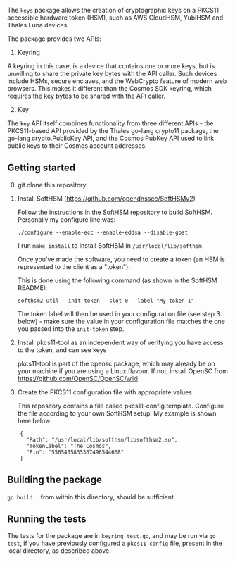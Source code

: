 The `keys` package allows the creation of cryptographic keys on a
PKCS11 accessible hardware token (HSM), such as AWS CloudHSM, YubiHSM
and Thales Luna devices. 

The package provides two APIs:

1. Keyring

A keyring in this case, is a device that contains one or more keys,
but is unwilling to share the private key bytes with the API
caller. Such devices include HSMs, secure enclaves, and the WebCrypto
feature of modern web browsers. This makes it different than the
Cosmos SDK keyring, which requires the key bytes to be shared with the
API caller.

2. Key

The `key` API itself combines functionality from three different
APIs - the PKCS11-based API provided by the Thales go-lang crypto11
package, the go-lang crypto.PublicKey API, and the Cosmos PubKey API
used to link public keys to their Cosmos account addresses.

## Getting started

0. git clone this repository.

1. Install SoftHSM (https://github.com/opendnssec/SoftHSMv2)

    Follow the instructions in the SoftHSM repository to build SoftHSM. Personally my configure line was:

    `./configure --enable-ecc --enable-eddsa --disable-gost`

    I run `make install` to install SoftHSM in `/usr/local/lib/softhsm`

    Once you've made the software, you need to create a token (an HSM is represented to the client as a "token"):

    This is done using the following command (as shown in the SoftHSM README):

    `softhsm2-util --init-token --slot 0 --label "My token 1"`

    The token label will then be used in your configuration file (see step 3. below) - make sure the value in your configuration file matches the one you passed into the `init-token` step.

2. Install pkcs11-tool as an independent way of verifying you have access to the token, and can see keys

    pkcs11-tool is part of the opensc package, which may already be on your machine if you are using a Linux flavour. If not, install OpenSC from https://github.com/OpenSC/OpenSC/wiki

3. Create the PKCS11 configuration file with appropriate values

    This repository contains a file called pkcs11-config.template. Configure the file according to your own SoftHSM setup. My example is shown here below:

```
    {
      "Path": "/usr/local/lib/softhsm/libsofthsm2.so",
      "TokenLabel": "The Cosmos",
      "Pin": "5565455835367496544668"
    }
```

## Building the package

`go build .` from within this directory, should be sufficient.

## Running the tests

The tests for the package are in `keyring_test.go`, and may be run via `go test`, if you have previously configured a `pkcs11-config` file, present in the local directory, as described above.
